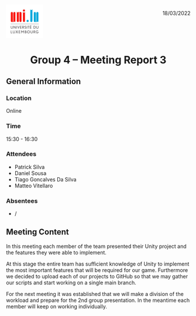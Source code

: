 <div style="display: inline-block;">
	<img src="logo_uni.jpg"
	alt="University of Luxembourg logo"
	style="float: left;
	width : 20%; "/>
	<p style="float:right;"> 18/03/2022</p>
	
</div>

# <center>Group 4 – Meeting Report 3
## General Information

### Location
Online
### Time 
15:30 - 16:30
### Attendees
 - Patrick Silva
 - Daniel Sousa
 - Tiago Goncalves Da Silva
 - Matteo Vitellaro

### Absentees
 - /
 
## Meeting Content
  
  In this meeting each member of the team presented their Unity project and the features they were able to implement.

At this stage the entire team has sufficient knowledge of Unity to implement the most important features that will be required for our game. Furthermore we decided to upload each of our projects to GitHub so that we may gather our scripts and start working on a single main branch.

For the next meeting it was established that we will make a division of the workload and prepare for the 2nd group presentation. In the meantime each member will keep on working individually.

